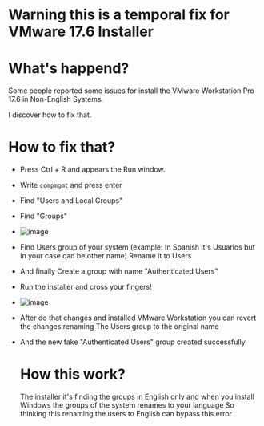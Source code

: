 # Warning this is a temporal fix for VMware 17.6 Installer

# What's happend?

Some people reported some issues for install the VMware Workstation Pro 17.6 in Non-English Systems.

I discover how to fix that.

# How to fix that?

- Press Ctrl + R and appears the Run window.
- Write `compmgmt` and press enter
- Find "Users and Local Groups"
- Find "Groups"
- ![image](https://github.com/user-attachments/assets/dea9874b-c49d-40e9-83bb-3c1805d7b20c)

- Find Users group of your system (example: In Spanish it's Usuarios but in your case can be other name) Rename it to Users
- And finally Create a group with name "Authenticated Users"
- Run the installer and cross your fingers!

- ![image](https://github.com/user-attachments/assets/9fa170da-c067-4d57-b912-4d09f107f922)

- After do that changes and installed VMware Workstation you can revert the changes renaming The Users group to the original name
- And the new fake "Authenticated Users" group created successfully

  # How this work?

  The installer it's finding the groups in English only and when you install Windows the groups of the system renames to your language
  So thinking this renaming the users to English can bypass this error

